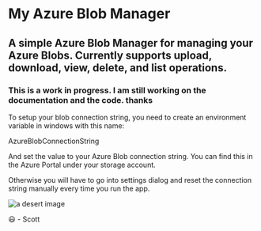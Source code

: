 # My Azure Blob Manager

## A simple Azure Blob Manager for managing your Azure Blobs.  Currently supports upload, download, view, delete, and list operations.

### This is a work in progress. I am still working on the documentation and the code.  thanks 

To setup your blob connection string, you need to create an environment variable in windows with this name:

AzureBlobConnectionString

And set the value to your Azure Blob connection string.  You can find this in the Azure Portal under your storage account.

Otherwise you will have to go into settings dialog and reset the connection string manually every time you run the app.

![a desert image](https://scottclaing.net/img/image-lib/DSCN0047.JPG "a desert image")

:smiley: - Scott